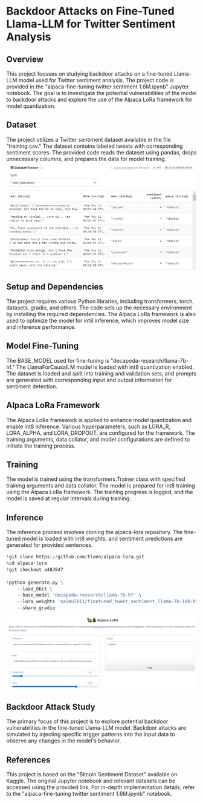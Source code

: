 # Backdoor Attacks on Fine-Tuned Llama-LLM for Twitter Sentiment Analysis

## Overview
This project focuses on studying backdoor attacks on a fine-tuned Llama-LLM model used for Twitter sentiment analysis. The project code is provided in the "alpaca-fine-tuning twitter sentiment 1.6M.ipynb" Jupyter notebook. The goal is to investigate the potential vulnerabilities of the model to backdoor attacks and explore the use of the Alpaca LoRa framework for model quantization.

## Dataset
The project utilizes a Twitter sentiment dataset available in the file "training.csv." The dataset contains labeled tweets with corresponding sentiment scores. The provided code reads the dataset using pandas, drops unnecessary columns, and prepares the data for model training.
![alt text](Capture2.PNG)
## Setup and Dependencies
The project requires various Python libraries, including transformers, torch, datasets, gradio, and others. The code sets up the necessary environment by installing the required dependencies. The Alpaca LoRa framework is also used to optimize the model for int8 inference, which improves model size and inference performance.

## Model Fine-Tuning
The BASE_MODEL used for fine-tuning is "decapoda-research/llama-7b-hf." The LlamaForCausalLM model is loaded with int8 quantization enabled. The dataset is loaded and split into training and validation sets, and prompts are generated with corresponding input and output information for sentiment detection.

## Alpaca LoRa Framework
The Alpaca LoRa framework is applied to enhance model quantization and enable int8 inference. Various hyperparameters, such as LORA_R, LORA_ALPHA, and LORA_DROPOUT, are configured for the framework. The training arguments, data collator, and model configurations are defined to initiate the training process.

## Training
The model is trained using the transformers.Trainer class with specified training arguments and data collator. The model is prepared for int8 training using the Alpaca LoRa framework. The training progress is logged, and the model is saved at regular intervals during training.

## Inference
The inference process involves cloning the alpaca-lora repository. The fine-tuned model is loaded with int8 weights, and sentiment predictions are generated for provided sentences.
```python 
!git clone https://github.com/tloen/alpaca-lora.git
%cd alpaca-lora
!git checkout a48d947

!python generate.py \
    --load_8bit \
    --base_model 'decapoda-research/llama-7b-hf' \
    --lora_weights 'naimul011/finetuned_tweet_sentiment_llama-7b-100-hf' \
    --share_gradio
```
![alt text](Capture.PNG)

## Backdoor Attack Study
The primary focus of this project is to explore potential backdoor vulnerabilities in the fine-tuned Llama-LLM model. Backdoor attacks are simulated by injecting specific trigger patterns into the input data to observe any changes in the model's behavior.

## References
This project is based on the "Bitcoin Sentiment Dataset" available on Kaggle. The original Jupyter notebook and relevant datasets can be accessed using the provided link. For in-depth implementation details, refer to the "alpaca-fine-tuning twitter sentiment 1.6M.ipynb" notebook.
